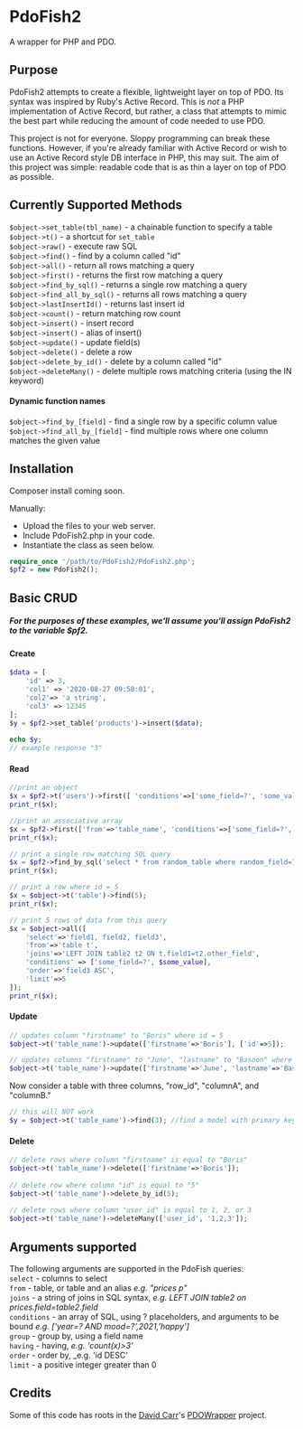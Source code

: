 # PdoFish2
A wrapper for PHP and PDO.

## Purpose
PdoFish2 attempts to create a flexible, lightweight layer on top of PDO. Its syntax was inspired by Ruby's Active Record. This is _not_ a PHP implementation of Active Record, but rather, a class that attempts to mimic the best part while reducing the amount of code needed to use PDO.   

This project is not for everyone. Sloppy programming can break these functions. However, if you're already familiar with Active Record or wish to use an Active Record style DB interface in PHP, this may suit. The aim of this project was simple: readable code that is as thin a layer on top of PDO as possible. 

## Currently Supported Methods
```$object->set_table(tbl_name)``` - a chainable function to specify a table    
```$object->t()``` - a shortcut for ```set_table```  
```$object->raw()``` - execute raw SQL  
```$object->find()``` - find by a column called "id"  
```$object->all()``` - return all rows matching a query   
```$object->first()``` - returns the first row matching a query  
```$object->find_by_sql()``` - returns a single row matching a query  
```$object->find_all_by_sql()``` - returns all rows matching a query  
```$object->lastInsertId()``` - returns last insert id  
```$object->count()``` - return matching row count  
```$object->insert()``` - insert record  
```$object->insert()``` - alias of insert()  
```$object->update()``` - update field(s)  
```$object->delete()```  - delete a row  
```$object->delete_by_id()``` - delete by a column called "id"   
```$object->deleteMany()``` - delete multiple rows matching criteria (using the IN keyword)   

#### Dynamic function names
```$object->find_by_[field]``` - find a single row by a specific column value  
```$object->find_all_by_[field]``` - find multiple rows where one column matches the given value  

Installation
------------
Composer install coming soon. 

Manually: 
- Upload the files to your web server.  
- Include PdoFish2.php in your code. 
- Instantiate the class as seen below. 

```php  
require_once '/path/to/PdoFish2/PdoFish2.php';  
$pf2 = new PdoFish2(); 
```

## Basic CRUD
##### For the purposes of these examples, we'll assume you'll assign PdoFish2 to the variable $pf2. 

#### Create 
```php  
$data = [
	'id' => 3,  
	'col1' => '2020-08-27 09:58:01',  
	'col2'=> 'a string',  
	'col3' => 12345  
];  
$y = $pf2->set_table('products')->insert($data);  
  
echo $y;   
// example response "3"  
```

#### Read

```php  
//print an object
$x = $pf2->t('users')->first([ 'conditions'=>['some_field=?', 'some_value'] ]);
print_r($x); 
```  

```php  
//print an associative array 
$x = $pf2->first(['from'=>'table_name', 'conditions'=>['some_field=?', 'some_value']], PDO::FETCH_ASSOC);
print_r($x); 
```  
```php  
// print a single row matching SQL query  
$x = $pf2->find_by_sql('select * from random_table where random_field=12');
print_r($x);
```  

```php  
// print a row where id = 5   
$x = $object->t('table')->find(5);
print_r($x); 
```

```php  
// print 5 rows of data from this query   
$x = $object->all([
	'select'=>'field1, field2, field3',
	'from'=>'table t',
	'joins'=>'LEFT JOIN table2 t2 ON t.field1=t2.other_field',
	'conditions' => ['some_field=?', $some_value],
	'order'=>'field3 ASC',
	'limit'=>5
]);
print_r($x);
```

#### Update  
```php    
// updates column "firstname" to "Boris" where id = 5
$object->t('table_name')->update(['firstname'=>'Boris'], ['id'=>5]); 

// updates columns "firstname" to "June", "lastname" to "Basoon" where id = 5
$object->t('table_name')->update(['firstname'=>'June', 'lastname'=>'Basoon'], ['id'=>5]); 
```   

Now consider a table with three columns, "row_id", "columnA", and "columnB."   
```php   
// this will NOT work  
$y = $object->t('table_name')->find(3); //find a model with primary key=3  
```  
  
#### Delete  
```php    
// delete rows where column "firstname" is equal to "Boris"  
$object->t('table_name')->delete(['firstname'=>'Boris']);   
  
// delete row where column "id" is equal to "5"  
$object->t('table_name')->delete_by_id(5);   
  
// delete rows where column "user_id" is equal to 1, 2, or 3  
$object->t('table_name')->deleteMany(['user_id', '1,2,3']);   
```
   
## Arguments supported
The following arguments are supported in the PdoFish queries:  
```select``` - columns to select  
```from``` - table, or table and an alias _e.g. "prices p"_  
```joins``` - a string of joins in SQL syntax, _e.g. LEFT JOIN table2 on prices.field=table2.field_   
```conditions``` - an array of SQL, using ? placeholders, and arguments to be bound _e.g. ['year=? AND mood=?',2021,'happy']_   
```group``` - group by, using a field name  
```having``` - having, _e.g. 'count(x)>3'_  
```order``` - order by, _e.g. 'id DESC'  
```limit``` - a positive integer greater than 0  

## Credits
Some of this code has roots in the [David Carr](https://twitter.com/dcblogdev)'s [PDOWrapper](https://dcblog.dev/docs/pdo-wrapper) project. 
